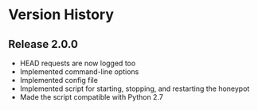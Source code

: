 # Version History

## Release 2.0.0

* HEAD requests are now logged too
* Implemented command-line options
* Implemented config file
* Implemented script for starting, stopping, and restarting the honeypot
* Made the script compatible with Python 2.7
